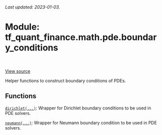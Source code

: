 <!--
This file is generated by a tool. Do not edit directly.
For open-source contributions the docs will be updated automatically.
-->

*Last updated: 2023-01-03.*

<div itemscope itemtype="http://developers.google.com/ReferenceObject">
<meta itemprop="name" content="tf_quant_finance.math.pde.boundary_conditions" />
<meta itemprop="path" content="Stable" />
</div>

# Module: tf_quant_finance.math.pde.boundary_conditions

<!-- Insert buttons and diff -->

<table class="tfo-notebook-buttons tfo-api" align="left">
</table>

<a target="_blank" href="https://github.com/google/tf-quant-finance/blob/master/tf_quant_finance/math/pde/boundary_conditions.py">View source</a>



Helper functions to construct boundary conditions of PDEs.



## Functions

[`dirichlet(...)`](../../../tf_quant_finance/math/pde/boundary_conditions/dirichlet.md): Wrapper for Dirichlet boundary conditions to be used in PDE solvers.

[`neumann(...)`](../../../tf_quant_finance/math/pde/boundary_conditions/neumann.md): Wrapper for Neumann boundary condition to be used in PDE solvers.

